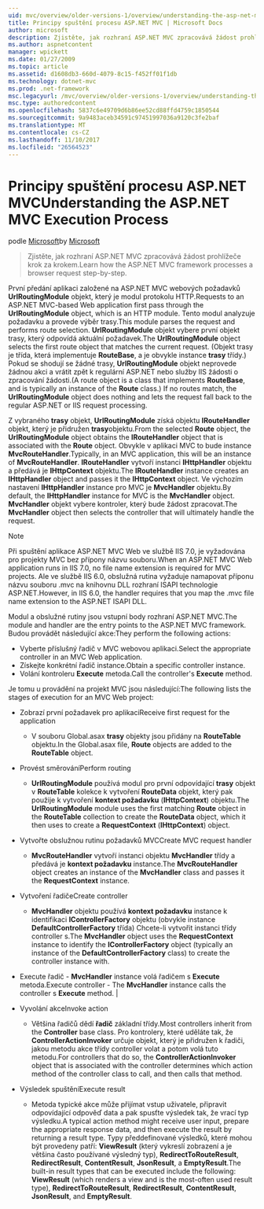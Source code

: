 ```yaml
---
uid: mvc/overview/older-versions-1/overview/understanding-the-asp-net-mvc-execution-process
title: Principy spuštění procesu ASP.NET MVC | Microsoft Docs
author: microsoft
description: Zjistěte, jak rozhraní ASP.NET MVC zpracovává žádost prohlížeče krok za krokem.
ms.author: aspnetcontent
manager: wpickett
ms.date: 01/27/2009
ms.topic: article
ms.assetid: d1608db3-660d-4079-8c15-f452ff01f1db
ms.technology: dotnet-mvc
ms.prod: .net-framework
msc.legacyurl: /mvc/overview/older-versions-1/overview/understanding-the-asp-net-mvc-execution-process
msc.type: authoredcontent
ms.openlocfilehash: 5837c6e49709d6b86ee52cd88ffd4759c1850544
ms.sourcegitcommit: 9a9483aceb34591c97451997036a9120c3fe2baf
ms.translationtype: MT
ms.contentlocale: cs-CZ
ms.lasthandoff: 11/10/2017
ms.locfileid: "26564523"
---
```

<a name="understanding-the-aspnet-mvc-execution-process"></a><span data-ttu-id="c5c88-103">Principy spuštění procesu ASP.NET MVC</span><span class="sxs-lookup"><span data-stu-id="c5c88-103">Understanding the ASP.NET MVC Execution Process</span></span>
====================
<span data-ttu-id="c5c88-104">podle [Microsoft](https://github.com/microsoft)</span><span class="sxs-lookup"><span data-stu-id="c5c88-104">by [Microsoft](https://github.com/microsoft)</span></span>

> <span data-ttu-id="c5c88-105">Zjistěte, jak rozhraní ASP.NET MVC zpracovává žádost prohlížeče krok za krokem.</span><span class="sxs-lookup"><span data-stu-id="c5c88-105">Learn how the ASP.NET MVC framework processes a browser request step-by-step.</span></span>


<span data-ttu-id="c5c88-106">První předání aplikaci založené na ASP.NET MVC webových požadavků **UrlRoutingModule** objekt, který je modul protokolu HTTP.</span><span class="sxs-lookup"><span data-stu-id="c5c88-106">Requests to an ASP.NET MVC-based Web application first pass through the **UrlRoutingModule** object, which is an HTTP module.</span></span> <span data-ttu-id="c5c88-107">Tento modul analyzuje požadavku a provede výběr trasy.</span><span class="sxs-lookup"><span data-stu-id="c5c88-107">This module parses the request and performs route selection.</span></span> <span data-ttu-id="c5c88-108">**UrlRoutingModule** objekt vybere první objekt trasy, který odpovídá aktuální požadavek.</span><span class="sxs-lookup"><span data-stu-id="c5c88-108">The **UrlRoutingModule** object selects the first route object that matches the current request.</span></span> <span data-ttu-id="c5c88-109">(Objekt trasy je třída, která implementuje **RouteBase**, a je obvykle instance **trasy** třídy.) Pokud se shodují se žádné trasy, **UrlRoutingModule** objekt neprovede žádnou akci a vrátit zpět k regulární ASP.NET nebo služby IIS žádosti o zpracování žádosti.</span><span class="sxs-lookup"><span data-stu-id="c5c88-109">(A route object is a class that implements **RouteBase**, and is typically an instance of the **Route** class.) If no routes match, the **UrlRoutingModule** object does nothing and lets the request fall back to the regular ASP.NET or IIS request processing.</span></span>

<span data-ttu-id="c5c88-110">Z vybraného **trasy** objekt, **UrlRoutingModule** získá objektu **IRouteHandler** objekt, který je přidružen **trasy**objektu.</span><span class="sxs-lookup"><span data-stu-id="c5c88-110">From the selected **Route** object, the **UrlRoutingModule** object obtains the **IRouteHandler** object that is associated with the **Route** object.</span></span> <span data-ttu-id="c5c88-111">Obvykle v aplikaci MVC to bude instance **MvcRouteHandler**.</span><span class="sxs-lookup"><span data-stu-id="c5c88-111">Typically, in an MVC application, this will be an instance of **MvcRouteHandler**.</span></span> <span data-ttu-id="c5c88-112">**IRouteHandler** vytvoří instanci **IHttpHandler** objektu a předává je **IHttpContext** objektu.</span><span class="sxs-lookup"><span data-stu-id="c5c88-112">The **IRouteHandler** instance creates an **IHttpHandler** object and passes it the **IHttpContext** object.</span></span> <span data-ttu-id="c5c88-113">Ve výchozím nastavení **IHttpHandler** instance pro MVC je **MvcHandler** objektu.</span><span class="sxs-lookup"><span data-stu-id="c5c88-113">By default, the **IHttpHandler** instance for MVC is the **MvcHandler** object.</span></span> <span data-ttu-id="c5c88-114">**MvcHandler** objekt vybere kontroler, který bude žádost zpracovat.</span><span class="sxs-lookup"><span data-stu-id="c5c88-114">The **MvcHandler** object then selects the controller that will ultimately handle the request.</span></span>

> [!NOTE]
> <span data-ttu-id="c5c88-115">Při spuštění aplikace ASP.NET MVC Web ve službě IIS 7.0, je vyžadována pro projekty MVC bez přípony názvu souboru.</span><span class="sxs-lookup"><span data-stu-id="c5c88-115">When an ASP.NET MVC Web application runs in IIS 7.0, no file name extension is required for MVC projects.</span></span> <span data-ttu-id="c5c88-116">Ale ve službě IIS 6.0, obslužná rutina vyžaduje namapovat příponu názvu souboru .mvc na knihovnu DLL rozhraní ISAPI technologie ASP.NET.</span><span class="sxs-lookup"><span data-stu-id="c5c88-116">However, in IIS 6.0, the handler requires that you map the .mvc file name extension to the ASP.NET ISAPI DLL.</span></span>


<span data-ttu-id="c5c88-117">Modul a obslužné rutiny jsou vstupní body rozhraní ASP.NET MVC.</span><span class="sxs-lookup"><span data-stu-id="c5c88-117">The module and handler are the entry points to the ASP.NET MVC framework.</span></span> <span data-ttu-id="c5c88-118">Budou provádět následující akce:</span><span class="sxs-lookup"><span data-stu-id="c5c88-118">They perform the following actions:</span></span>

- <span data-ttu-id="c5c88-119">Vyberte příslušný řadič v MVC webovou aplikaci.</span><span class="sxs-lookup"><span data-stu-id="c5c88-119">Select the appropriate controller in an MVC Web application.</span></span>
- <span data-ttu-id="c5c88-120">Získejte konkrétní řadič instance.</span><span class="sxs-lookup"><span data-stu-id="c5c88-120">Obtain a specific controller instance.</span></span>
- <span data-ttu-id="c5c88-121">Volání kontroleru **Execute** metoda.</span><span class="sxs-lookup"><span data-stu-id="c5c88-121">Call the controller's **Execute** method.</span></span>

<span data-ttu-id="c5c88-122">Je tomu u provádění na projekt MVC jsou následující:</span><span class="sxs-lookup"><span data-stu-id="c5c88-122">The following lists the stages of execution for an MVC Web project:</span></span>

- <span data-ttu-id="c5c88-123">Zobrazí první požadavek pro aplikaci</span><span class="sxs-lookup"><span data-stu-id="c5c88-123">Receive first request for the application</span></span> 

    - <span data-ttu-id="c5c88-124">V souboru Global.asax **trasy** objekty jsou přidány na **RouteTable** objektu.</span><span class="sxs-lookup"><span data-stu-id="c5c88-124">In the Global.asax file, **Route** objects are added to the **RouteTable** object.</span></span>
- <span data-ttu-id="c5c88-125">Provést směrování</span><span class="sxs-lookup"><span data-stu-id="c5c88-125">Perform routing</span></span> 

    - <span data-ttu-id="c5c88-126">**UrlRoutingModule** používá modul pro první odpovídající **trasy** objekt v **RouteTable** kolekce k vytvoření **RouteData** objekt, který pak použije k vytvoření **kontext požadavku** (**IHttpContext**) objektu.</span><span class="sxs-lookup"><span data-stu-id="c5c88-126">The **UrlRoutingModule** module uses the first matching **Route** object in the **RouteTable** collection to create the **RouteData** object, which it then uses to create a **RequestContext** (**IHttpContext**) object.</span></span>
- <span data-ttu-id="c5c88-127">Vytvořte obslužnou rutinu požadavků MVC</span><span class="sxs-lookup"><span data-stu-id="c5c88-127">Create MVC request handler</span></span> 

    - <span data-ttu-id="c5c88-128">**MvcRouteHandler** vytvoří instanci objektu **MvcHandler** třídy a předává je **kontext požadavku** instance.</span><span class="sxs-lookup"><span data-stu-id="c5c88-128">The **MvcRouteHandler** object creates an instance of the **MvcHandler** class and passes it the **RequestContext** instance.</span></span>
- <span data-ttu-id="c5c88-129">Vytvoření řadiče</span><span class="sxs-lookup"><span data-stu-id="c5c88-129">Create controller</span></span> 

    - <span data-ttu-id="c5c88-130">**MvcHandler** objektu používá **kontext požadavku** instance k identifikaci **IControllerFactory** objektu (obvykle instance  **DefaultControllerFactory** třída) Chcete-li vytvořit instanci třídy controller s.</span><span class="sxs-lookup"><span data-stu-id="c5c88-130">The **MvcHandler** object uses the **RequestContext** instance to identify the **IControllerFactory** object (typically an instance of the **DefaultControllerFactory** class) to create the controller instance with.</span></span>
- <span data-ttu-id="c5c88-131">Execute řadič - **MvcHandler** instance volá řadičem s **Execute** metoda.</span><span class="sxs-lookup"><span data-stu-id="c5c88-131">Execute controller - The **MvcHandler** instance calls the controller s **Execute** method.</span></span> |
- <span data-ttu-id="c5c88-132">Vyvolání akce</span><span class="sxs-lookup"><span data-stu-id="c5c88-132">Invoke action</span></span> 

    - <span data-ttu-id="c5c88-133">Většina řadičů dědí **řadič** základní třídy.</span><span class="sxs-lookup"><span data-stu-id="c5c88-133">Most controllers inherit from the **Controller** base class.</span></span> <span data-ttu-id="c5c88-134">Pro kontrolery, které uděláte tak, že **ControllerActionInvoker** určuje objekt, který je přidružen k řadiči, jakou metodu akce třídy controller volat a potom volá tuto metodu.</span><span class="sxs-lookup"><span data-stu-id="c5c88-134">For controllers that do so, the **ControllerActionInvoker** object that is associated with the controller determines which action method of the controller class to call, and then calls that method.</span></span>
- <span data-ttu-id="c5c88-135">Výsledek spuštění</span><span class="sxs-lookup"><span data-stu-id="c5c88-135">Execute result</span></span> 

    - <span data-ttu-id="c5c88-136">Metoda typické akce může přijímat vstup uživatele, připravit odpovídající odpověď data a pak spusťte výsledek tak, že vrací typ výsledku.</span><span class="sxs-lookup"><span data-stu-id="c5c88-136">A typical action method might receive user input, prepare the appropriate response data, and then execute the result by returning a result type.</span></span> <span data-ttu-id="c5c88-137">Typy předdefinované výsledků, které mohou být provedeny patří: **ViewResult** (který vykreslí zobrazení a je většina často používané výsledný typ), **RedirectToRouteResult**,  **RedirectResult**, **ContentResult**, **JsonResult**, a **EmptyResult**.</span><span class="sxs-lookup"><span data-stu-id="c5c88-137">The built-in result types that can be executed include the following: **ViewResult** (which renders a view and is the most-often used result type), **RedirectToRouteResult**, **RedirectResult**, **ContentResult**, **JsonResult**, and **EmptyResult**.</span></span>
